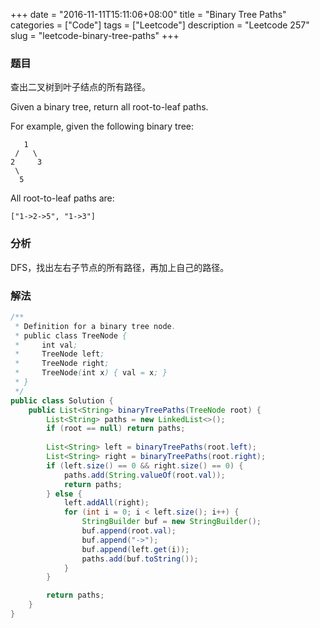 +++
date = "2016-11-11T15:11:06+08:00"
title = "Binary Tree Paths"
categories = ["Code"]
tags = ["Leetcode"]
description = "Leetcode 257"
slug = "leetcode-binary-tree-paths"
+++

### 题目

查出二叉树到叶子结点的所有路径。

Given a binary tree, return all root-to-leaf paths.

For example, given the following binary tree:

```console
   1
 /   \
2     3
 \
  5
```

All root-to-leaf paths are:

```console
["1->2->5", "1->3"]
```

### 分析

DFS，找出左右子节点的所有路径，再加上自己的路径。

### 解法

```java
/**
 * Definition for a binary tree node.
 * public class TreeNode {
 *     int val;
 *     TreeNode left;
 *     TreeNode right;
 *     TreeNode(int x) { val = x; }
 * }
 */
public class Solution {
    public List<String> binaryTreePaths(TreeNode root) {
        List<String> paths = new LinkedList<>();
        if (root == null) return paths;
        
        List<String> left = binaryTreePaths(root.left);
        List<String> right = binaryTreePaths(root.right);
        if (left.size() == 0 && right.size() == 0) {
            paths.add(String.valueOf(root.val));
            return paths;
        } else {
            left.addAll(right);
            for (int i = 0; i < left.size(); i++) {
                StringBuilder buf = new StringBuilder();
                buf.append(root.val);
                buf.append("->");
                buf.append(left.get(i));
                paths.add(buf.toString());
            }
        }

        return paths;
    }
}
```